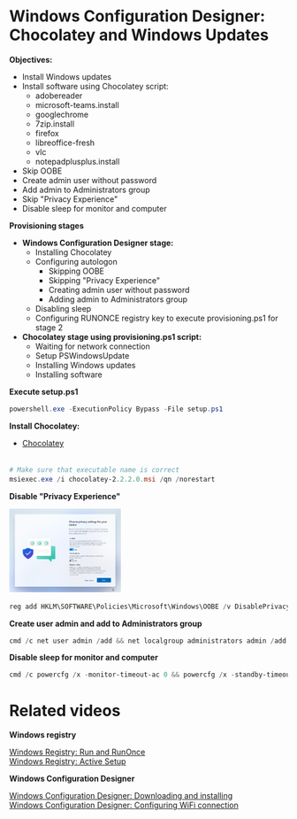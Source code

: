 # Windows Configuration Designer: Chocolatey and Windows Updates
<b>Objectives:</b>

* Install Windows updates
* Install software using Chocolatey script:
    * adobereader
    * microsoft-teams.install
    * googlechrome
    * 7zip.install
    * firefox
    * libreoffice-fresh
    * vlc
    * notepadplusplus.install
* Skip OOBE
* Create admin user without password
* Add admin to Administrators group
* Skip "Privacy Experience"
* Disable sleep for monitor and computer

<b>Provisioning stages</b>

* <b>Windows Configuration Designer stage:</b>
    * Installing Chocolatey
    * Configuring autologon
        * Skipping OOBE
        * Skipping "Privacy Experience"
        * Creating admin user without password
        * Adding admin to Administrators group
    * Disabling sleep
    * Configuring RUNONCE registry key to execute provisioning.ps1 for stage 2
* <b>Chocolatey stage using provisioning.ps1 script:</b>
    * Waiting for network connection
    * Setup PSWindowsUpdate
    * Installing Windows updates
    * Installing software

<b>Execute setup.ps1</b>

```powershell
powershell.exe -ExecutionPolicy Bypass -File setup.ps1
```

<b>Install Chocolatey:</b>

* [Chocolatey](https://github.com/chocolatey/choco) <br /><br />

```powershell
# Make sure that executable name is correct
msiexec.exe /i chocolatey-2.2.2.0.msi /qn /norestart
```

<b>Disable "Privacy Experience"</b>

<img src="img/privacySettings.png" width=40% height=40%>

```powershell
reg add HKLM\SOFTWARE\Policies\Microsoft\Windows\OOBE /v DisablePrivacyExperience /t REG_DWORD /d 1
```

<b>Create user admin and add to Administrators group </b>
```powershell
cmd /c net user admin /add && net localgroup administrators admin /add
```

<b>Disable sleep for monitor and computer</b>
```powershell
cmd /c powercfg /x -monitor-timeout-ac 0 && powercfg /x -standby-timeout-ac 0
```

# Related videos
<b>Windows registry</b>

[Windows Registry: Run and RunOnce](https://youtu.be/zgFzCq5uEPw) <br />
[Windows Registry: Active Setup](https://youtu.be/HrVJ7wdvfmo) <br />

<b>Windows Configuration Designer</b>

[Windows Configuration Designer: Downloading and installing](https://youtu.be/cSa12YaNMbU) <br />
[Windows Configuration Designer: Configuring WiFi connection](https://youtu.be/S2ysvv4KvRY) <br />
